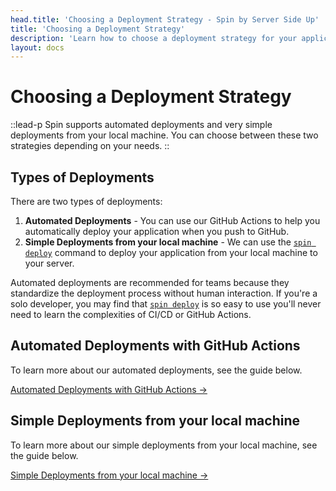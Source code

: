 ```yaml
---
head.title: 'Choosing a Deployment Strategy - Spin by Server Side Up'
title: 'Choosing a Deployment Strategy'
description: 'Learn how to choose a deployment strategy for your application with Spin.'
layout: docs
---
```


# Choosing a Deployment Strategy
::lead-p
Spin supports automated deployments and very simple deployments from your local machine. You can choose between these two strategies depending on your needs.
::

## Types of Deployments
There are two types of deployments:

1. **Automated Deployments** - You can use our GitHub Actions to help you automatically deploy your application when you push to GitHub.
2. **Simple Deployments from your local machine** - We can use the [`spin deploy`](/docs/command-reference/deploy) command to deploy your application from your local machine to your server.

Automated deployments are recommended for teams because they standardize the deployment process without human interaction. If you're a solo developer, you may find that [`spin deploy`](/docs/command-reference/deploy) is so easy to use you'll never need to learn the complexities of CI/CD or GitHub Actions.

## Automated Deployments with GitHub Actions
 To learn more about our automated deployments, see the guide below.

[Automated Deployments with GitHub Actions →](/docs/deployment/automated-deployments-with-github-actions)

## Simple Deployments from your local machine
To learn more about our simple deployments from your local machine, see the guide below.

[Simple Deployments from your local machine →](/docs/deployment/using-spin-deploy)
